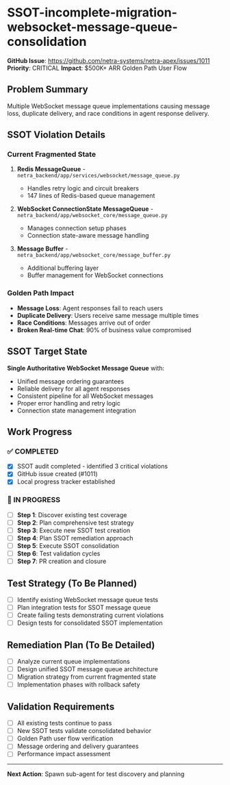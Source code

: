 # SSOT-incomplete-migration-websocket-message-queue-consolidation

**GitHub Issue**: https://github.com/netra-systems/netra-apex/issues/1011
**Priority**: CRITICAL
**Impact**: $500K+ ARR Golden Path User Flow

## Problem Summary
Multiple WebSocket message queue implementations causing message loss, duplicate delivery, and race conditions in agent response delivery.

## SSOT Violation Details

### Current Fragmented State
1. **Redis MessageQueue** - `netra_backend/app/services/websocket/message_queue.py`
   - Handles retry logic and circuit breakers
   - 147 lines of Redis-based queue management

2. **WebSocket ConnectionState MessageQueue** - `netra_backend/app/websocket_core/message_queue.py`
   - Manages connection setup phases
   - Connection state-aware message handling

3. **Message Buffer** - `netra_backend/app/websocket_core/message_buffer.py`
   - Additional buffering layer
   - Buffer management for WebSocket connections

### Golden Path Impact
- **Message Loss**: Agent responses fail to reach users
- **Duplicate Delivery**: Users receive same message multiple times
- **Race Conditions**: Messages arrive out of order
- **Broken Real-time Chat**: 90% of business value compromised

## SSOT Target State
**Single Authoritative WebSocket Message Queue** with:
- Unified message ordering guarantees
- Reliable delivery for all agent responses
- Consistent pipeline for all WebSocket messages
- Proper error handling and retry logic
- Connection state management integration

## Work Progress

### ✅ COMPLETED
- [x] SSOT audit completed - identified 3 critical violations
- [x] GitHub issue created (#1011)
- [x] Local progress tracker established

### 🔄 IN PROGRESS
- [ ] **Step 1**: Discover existing test coverage
- [ ] **Step 2**: Plan comprehensive test strategy
- [ ] **Step 3**: Execute new SSOT test creation
- [ ] **Step 4**: Plan SSOT remediation approach
- [ ] **Step 5**: Execute SSOT consolidation
- [ ] **Step 6**: Test validation cycles
- [ ] **Step 7**: PR creation and closure

## Test Strategy (To Be Planned)
- [ ] Identify existing WebSocket message queue tests
- [ ] Plan integration tests for SSOT message queue
- [ ] Create failing tests demonstrating current violations
- [ ] Design tests for consolidated SSOT implementation

## Remediation Plan (To Be Detailed)
- [ ] Analyze current queue implementations
- [ ] Design unified SSOT message queue architecture
- [ ] Migration strategy from current fragmented state
- [ ] Implementation phases with rollback safety

## Validation Requirements
- [ ] All existing tests continue to pass
- [ ] New SSOT tests validate consolidated behavior
- [ ] Golden Path user flow verification
- [ ] Message ordering and delivery guarantees
- [ ] Performance impact assessment

---

**Next Action**: Spawn sub-agent for test discovery and planning